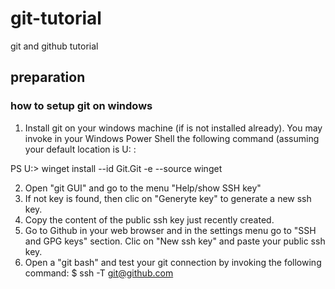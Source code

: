 # git-tutorial
git and github tutorial

## preparation

### how to setup git on windows
1. Install git on your windows machine (if is not installed already).
  You may invoke in your Windows Power Shell the following command
  (assuming your default location is U: :

  PS U:\> winget install --id Git.Git -e --source winget

2. Open "git GUI" and go to the menu "Help/show SSH key"
3. If not key is found, then clic on "Generyte key" to generate a new ssh key.
4. Copy the content of the public ssh key just recently created.
5. Go to Github in your web browser and in the settings menu go to "SSH and GPG keys" section. Clic on "New ssh key" and paste your public ssh key.
6. Open a "git bash" and test your git connection by invoking the following command:
   $ ssh -T git@github.com

